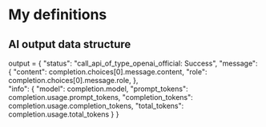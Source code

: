 # My definitions

## AI output data structure

output = {
  "status": "call_api_of_type_openai_official: Success",
  "message": {
    "content": completion.choices[0].message.content,
    "role": completion.choices[0].message.role,
  },        
  "info": {
    "model": completion.model,
    "prompt_tokens": completion.usage.prompt_tokens,
    "completion_tokens": completion.usage.completion_tokens,
    "total_tokens": completion.usage.total_tokens
  }
}